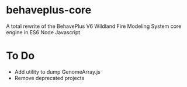 # behaveplus-core
A total rewrite of the BehavePlus V6 Wildland Fire Modeling System core engine in ES6 Node Javascript

# To Do
- Add utility to dump GenomeArray.js
- Remove deprecated projects